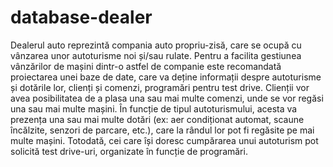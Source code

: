# database-dealer
Dealerul auto reprezintă compania auto propriu-zisă, care se ocupă cu vânzarea unor autoturisme noi și/sau rulate. Pentru a facilita gestiunea vânzărilor de mașini dintr-o astfel de companie este recomandată proiectarea unei baze de date, care va deține informații despre autoturisme și dotările lor, clienți și comenzi, programări pentru test drive.
Clienții vor avea posibilitatea de a plasa una sau mai multe comenzi, unde se vor regăsi una sau mai multe mașini. În funcție de tipul autoturismului, acesta va prezența una sau mai multe dotări (ex: aer condiționat automat, scaune încălzite, senzori de parcare, etc.), care la rândul lor pot fi regăsite pe mai multe mașini. Totodată, cei care își doresc cumpărarea unui autoturism pot solicită test drive-uri, organizate în funcție de programări.
